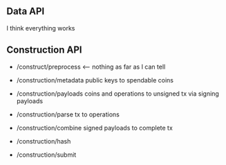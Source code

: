 ## Data API

I think everything works


## Construction API

* /construct/preprocess <-- nothing as far as I can tell

* /construction/metadata 
  public keys to spendable coins

* /construction/payloads
  coins and operations to unsigned tx via signing payloads

* /construction/parse
  tx to operations

* /construction/combine
  signed payloads to complete tx


* /construction/hash

* /construction/submit


